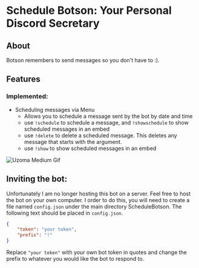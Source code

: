 # Schedule Botson: Your Personal Discord Secretary

## About

Botson remembers to send messages so you don't have to :).

## Features 

### Implemented:
* Scheduling messages via Menu
  * Allows you to schedule a message sent by the bot by date and time
  * use `!schedule` to schedule a message, and `!showschedule` to show scheduled messages in an embed
  * use `!delete` to delete a scheduled message. This deletes any message that starts with the argument.
  * use `!show` to show scheduled messages in an embed

![Uzoma Medium Gif](https://i.imgur.com/hhPeiX5.gif)

## Inviting the bot: 

Unfortunately I am no longer hosting this bot on a server. Feel free to host the bot on your own computer. I order to do this, you will need to create a file named `config.json` under the main directory ScheduleBotson. The following text should be placed in `config.json`.
```json
{
    "token": "your token",
    "prefix": "!"
}
```
Replace `"your token"` with your own bot token in quotes and change the prefix to whatever you would like the bot to respond to.
